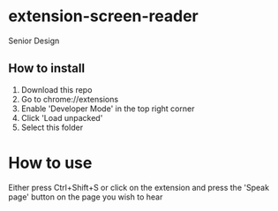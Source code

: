 # extension-screen-reader
Senior Design

## How to install

1. Download this repo
2. Go to chrome://extensions
3. Enable 'Developer Mode' in the top right corner
4. Click 'Load unpacked'
5. Select this folder

# How to use
Either press Ctrl+Shift+S or click on the extension and press the 'Speak page' button on the page you wish to hear